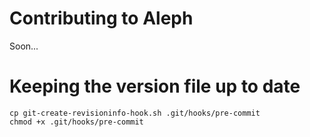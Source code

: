 Contributing to Aleph
======================

Soon...

Keeping the version file up to date
====================================
    cp git-create-revisioninfo-hook.sh .git/hooks/pre-commit
    chmod +x .git/hooks/pre-commit
